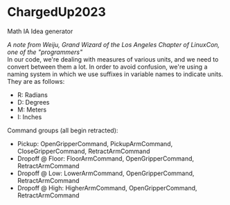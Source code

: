 # ChargedUp2023
Math IA Idea generator

*A note from Weiju, Grand Wizard of the Los Angeles Chapter of LinuxCon, one of the "programmers"*  
In our code, we're dealing with measures of various units, and we need to convert between them a lot. In order to avoid confusion, we're using a naming system in which we use suffixes in variable names to indicate units. They are as follows:
- R: Radians
- D: Degrees
- M: Meters
- I: Inches

Command groups (all begin retracted):
- Pickup: OpenGripperCommand, PickupArmCommand, CloseGripperCommand, RetractArmCommand
- Dropoff @ Floor: FloorArmCommand, OpenGripperCommand, RetractArmCommand
- Dropoff @ Low: LowerArmCommand, OpenGripperCommand, RetractArmCommand
- Dropoff @ High: HigherArmCommand, OpenGripperCommand, RetractArmCommand